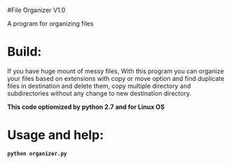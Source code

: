 #File Organizer V1.0

A program for organizing files

# Build:
If you have huge mount of messy files, With this program you can organize your files based on extensions with copy or move option and 
find duplicate files in destination and delete them, copy multiple directory and subdirectories without any change to new destination directory.

**This code optiomized by python 2.7 and for Linux OS**

# Usage and help:
**`python organizer.py`**
